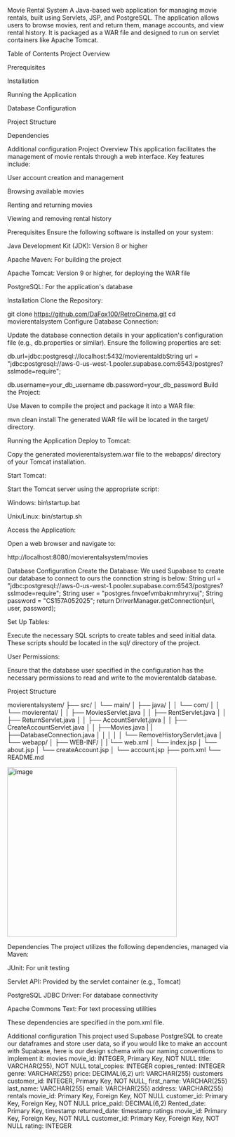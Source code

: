Movie Rental System
A Java-based web application for managing movie rentals, built using Servlets, JSP, and PostgreSQL. The application allows users to browse movies, rent and return them, manage accounts, and view rental history. It is packaged as a WAR file and designed to run on servlet containers like Apache Tomcat.

Table of Contents
Project Overview

Prerequisites

Installation

Running the Application

Database Configuration

Project Structure

Dependencies

Additional configuration
Project Overview
This application facilitates the management of movie rentals through a web interface. Key features include:

User account creation and management

Browsing available movies

Renting and returning movies

Viewing and removing rental history

Prerequisites
Ensure the following software is installed on your system:

Java Development Kit (JDK): Version 8 or higher

Apache Maven: For building the project

Apache Tomcat: Version 9 or higher, for deploying the WAR file

PostgreSQL: For the application's database

Installation
Clone the Repository:

git clone https://github.com/DaFox100/RetroCinema.git
cd movierentalsystem
Configure Database Connection:

Update the database connection details in your application's configuration file (e.g., db.properties or similar). Ensure the following properties are set:

db.url=jdbc:postgresql://localhost:5432/movierentaldbString url = "jdbc:postgresql://aws-0-us-west-1.pooler.supabase.com:6543/postgres?sslmode=require";

db.username=your_db_username
db.password=your_db_password
Build the Project:

Use Maven to compile the project and package it into a WAR file:

mvn clean install
The generated WAR file will be located in the target/ directory.

Running the Application
Deploy to Tomcat:

Copy the generated movierentalsystem.war file to the webapps/ directory of your Tomcat installation.

Start Tomcat:

Start the Tomcat server using the appropriate script:

Windows: bin\startup.bat

Unix/Linux: bin/startup.sh

Access the Application:

Open a web browser and navigate to:

http://localhost:8080/movierentalsystem/movies



Database Configuration
Create the Database:
We used Supabase to create our database to connect to ours the connction string is below:
String url = "jdbc:postgresql://aws-0-us-west-1.pooler.supabase.com:6543/postgres?sslmode=require";
       String user = "postgres.fnvoefvmbaknmhryrxuj";
       String password = "CS157A052025";
       return DriverManager.getConnection(url, user, password);

Set Up Tables:

Execute the necessary SQL scripts to create tables and seed initial data. These scripts should be located in the sql/ directory of the project.

User Permissions:

Ensure that the database user specified in the configuration has the necessary permissions to read and write to the movierentaldb database.



Project Structure 

movierentalsystem/
├── src/
│   └── main/
│       ├── java/
│       │   └── com/
│       │       └── movierental/
│       │           ├── MoviesServlet.java
│       │           ├── RentServlet.java
│       │           ├── ReturnServlet.java
│       │           ├── AccountServlet.java
│       │           ├── CreateAccountServlet.java
│       │	           ├──Movies.java
|       |            ├──DatabaseConnection.java
│       │            │
│       │           └── RemoveHistoryServlet.java
│       └── webapp/
│           ├── WEB-INF/
│            |	└── web.xml
│           └── index.jsp
│	 └── about.jsp
│	 └── createAccount.jsp
│	 └── account.jsp
├── pom.xml
└── README.md


<img width="386" alt="image" src="https://github.com/user-attachments/assets/c515d350-a535-4ef7-be30-d7d49b168f11" />




Dependencies
The project utilizes the following dependencies, managed via Maven:

JUnit: For unit testing

Servlet API: Provided by the servlet container (e.g., Tomcat)

PostgreSQL JDBC Driver: For database connectivity

Apache Commons Text: For text processing utilities

These dependencies are specified in the pom.xml file.


Additional configuration
This project used Supabase PostgreSQL to create our dataframes and store user data, so if you would like to make an account with Supabase, here is our design schema with our naming conventions to implement it:
movies
movie_id: INTEGER, Primary Key, NOT NULL
title: VARCHAR(255), NOT NULL
total_copies: INTEGER
copies_rented: INTEGER
genre: VARCHAR(255)
price: DECIMAL(6,2)
url: VARCHAR(255)
customers
customer_id: INTEGER, Primary Key, NOT NULL, 
first_name: VARCHAR(255)
last_name: VARCHAR(255)
email: VARCHAR(255)
address: VARCHAR(255)
rentals
movie_id: Primary Key, Foreign Key, NOT NULL
customer_id: Primary Key, Foreign Key, NOT NULL
price_paid: DECIMAL(6,2) 
Rented_date: Primary Key, timestamp
returned_date: timestamp
ratings
movie_id: Primary Key, Foreign Key, NOT NULL
customer_id: Primary Key, Foreign Key, NOT NULL
rating: INTEGER


